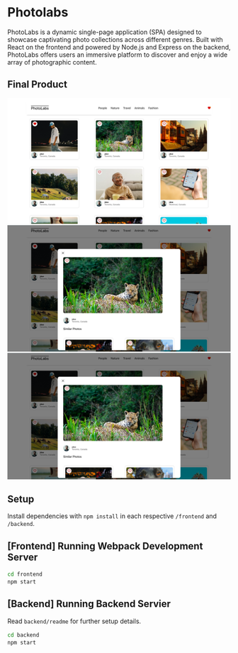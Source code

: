 # Photolabs
PhotoLabs is a dynamic single-page application (SPA) designed to showcase captivating photo collections across different genres. Built with React on the frontend and powered by Node.js and Express on the backend, PhotoLabs offers users an immersive platform to discover and enjoy a wide array of photographic content.

## Final Product
!["View of Home Page with Liked Notification"](https://github.com/libinali/Photolabs/blob/main/docs/home_page.png)
!["View Selected Photo"](https://github.com/libinali/Photolabs/blob/main/docs/Photo_details.png)
!["View Selected Photo"](https://github.com/libinali/Photolabs/blob/main/docs/Photo_details.png)

## Setup

Install dependencies with `npm install` in each respective `/frontend` and `/backend`.

## [Frontend] Running Webpack Development Server

```sh
cd frontend
npm start
```

## [Backend] Running Backend Servier

Read `backend/readme` for further setup details.

```sh
cd backend
npm start
```
